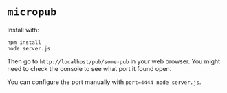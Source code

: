 # `micropub`

Install with:

```
npm install
node server.js
```

Then go to `http://localhost/pub/some-pub` in your web browser. You might need
to check the console to see what port it found open.

You can configure the port manually with `port=4444 node server.js`.